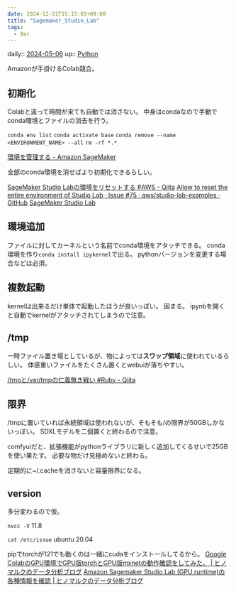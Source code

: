 ```yaml
---
date: 2024-12-21T15:15:03+09:00
title: "Sagemaker_Studio_Lab"
tags:
  - Bar
---
```


daily:: [2024-05-06](Daily_Note/2024-05-06.md)
up:: [Python](../Program/Python.md)

Amazonが手掛けるColab競合。

## 初期化
Colabと違って時間が来ても自動では消さない。
中身はcondaなので手動でconda環境とファイルの消去を行う。

`conda env list`
`conda activate base`
`conda remove --name <ENVIRONMENT_NAME> --all`
`rm -rf *.*`

[環境を管理する - Amazon SageMaker](https://docs.aws.amazon.com/ja_jp/sagemaker/latest/dg/studio-lab-use-manage.html)

全部のconda環境を消せばより初期化できるらしい。

[SageMaker Studio Labの環境をリセットする #AWS - Qiita](https://qiita.com/kanuazut/items/68d1deeff5fd05a8ce85)
[Allow to reset the entire environment of Studio Lab · Issue #75 · aws/studio-lab-examples · GitHub](https://github.com/aws/studio-lab-examples/issues/75#issuecomment-1326660232)
[SageMaker Studio Lab](https://studiolab.sagemaker.aws/faq)

## 環境追加
ファイルに対してカーネルという名前でconda環境をアタッチできる。
conda環境を作り`conda install ipykernel`で出る。
pythonバージョンを変更する場合などは必須。

## 複数起動
kernelは出来るだけ単体で起動したほうが良いっぽい。
固まる。
ipynbを開くと自動でkernelがアタッチされてしまうので注意。

## /tmp
一時ファイル置き場としているが、物によっては**スワップ領域**に使われているらしい。
体感重いファイルをたくさん置くとwebuiが落ちやすい。

[/tmpと/var/tmpの仁義無き戦い #Ruby - Qiita](https://qiita.com/kuni-nakaji/items/f29be14be578b5a19d4b)

## 限界
/tmpに置いていれば永続領域は使われないが、そもそも/の限界が50GBしかないっぽい。
SDXLモデルを二個置くと終わるので注意。

comfyuiだと、拡張機能がpythonライブラリに新しく追加してくるせいで25GBを使い果たす。
必要な物だけ見極めないと終わる。

定期的に~/.cacheを消さないと容量限界になる。
## version
多分変わるので仮。

`nvcc -V`
11.8

`cat /etc/issue`
ubuntu 20.04

pipでtorchが121でも動くのは一緒にcudaをインストールしてるから。
[Google ColabのGPU環境でGPU版torchとGPU版mxnetの動作確認をしてみた。  |  ヒノマルクのデータ分析ブログ](https://www.hinomaruc.com/check-torch-and-mxnet-on-google-colab-gpu/#toc6)
[Amazon Sagemaker Studio Lab (GPU runtime)の各種情報を確認  |  ヒノマルクのデータ分析ブログ](https://www.hinomaruc.com/check-info-of-amazon-sagemaker-studio-lab-gpu-runtime/)

